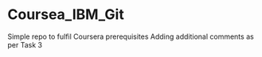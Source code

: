 # Coursea_IBM_Git
Simple repo to fulfil Coursera prerequisites 
Adding additional comments as per Task 3
